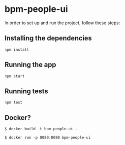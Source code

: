 # bpm-people-ui

In order to set up and run the project, follow these steps:

## Installing the dependencies

```
npm install
```

## Running the app

```
npm start
```

## Running tests

```
npm test
```


## Docker?

```
$ docker build -t bpm-people-ui .
```


```
$ docker run -p 8080:8080 bpm-people-ui
```
